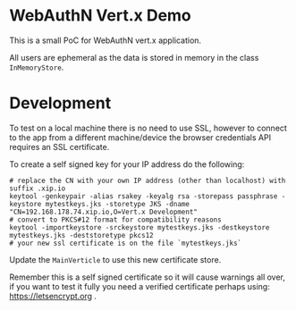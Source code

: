 # WebAuthN Vert.x Demo

This is a small PoC for WebAuthN vert.x application.

All users are ephemeral as the data is stored in memory in the class `InMemoryStore`.

# Development

To test on a local machine there is no need to use SSL, however to connect to the app from a different machine/device the browser credentials API requires an SSL certificate.

To create a self signed key for your IP address do the following:

```
# replace the CN with your own IP address (other than localhost) with suffix .xip.io
keytool -genkeypair -alias rsakey -keyalg rsa -storepass passphrase -keystore mytestkeys.jks -storetype JKS -dname "CN=192.168.178.74.xip.io,O=Vert.x Development"
# convert to PKCS#12 format for compatibility reasons
keytool -importkeystore -srckeystore mytestkeys.jks -destkeystore mytestkeys.jks -deststoretype pkcs12
# your new ssl certificate is on the file `mytestkeys.jks`
```

Update the `MainVerticle` to use this new certificate store.

Remember this is a self signed certificate so it will cause warnings all over, if you want to test it fully you need a verified certificate perhaps using:
https://letsencrypt.org .
